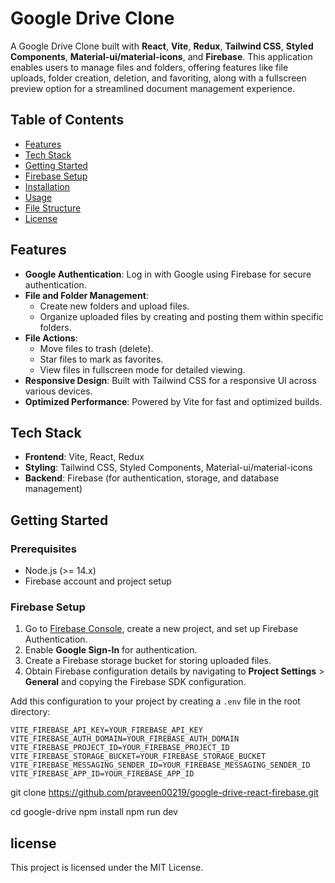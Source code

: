 # Google Drive Clone

A Google Drive Clone built with **React**, **Vite**, **Redux**, **Tailwind CSS**, **Styled Components**, **Material-ui/material-icons**, and **Firebase**. This application enables users to manage files and folders, offering features like file uploads, folder creation, deletion, and favoriting, along with a fullscreen preview option for a streamlined document management experience.

## Table of Contents

- [Features](#features)
- [Tech Stack](#tech-stack)
- [Getting Started](#getting-started)
- [Firebase Setup](#firebase-setup)
- [Installation](#installation)
- [Usage](#usage)
- [File Structure](#file-structure)
- [License](#license)

## Features

- **Google Authentication**: Log in with Google using Firebase for secure authentication.
- **File and Folder Management**:
  - Create new folders and upload files.
  - Organize uploaded files by creating and posting them within specific folders.
- **File Actions**:
  - Move files to trash (delete).
  - Star files to mark as favorites.
  - View files in fullscreen mode for detailed viewing.
- **Responsive Design**: Built with Tailwind CSS for a responsive UI across various devices.
- **Optimized Performance**: Powered by Vite for fast and optimized builds.

## Tech Stack

- **Frontend**: Vite, React, Redux
- **Styling**: Tailwind CSS, Styled Components, Material-ui/material-icons
- **Backend**: Firebase (for authentication, storage, and database management)

## Getting Started

### Prerequisites

- Node.js (>= 14.x)
- Firebase account and project setup

### Firebase Setup

1. Go to [Firebase Console](https://console.firebase.google.com/), create a new project, and set up Firebase Authentication.
2. Enable **Google Sign-In** for authentication.
3. Create a Firebase storage bucket for storing uploaded files.
4. Obtain Firebase configuration details by navigating to **Project Settings** > **General** and copying the Firebase SDK configuration.

Add this configuration to your project by creating a `.env` file in the root directory:

```env
VITE_FIREBASE_API_KEY=YOUR_FIREBASE_API_KEY
VITE_FIREBASE_AUTH_DOMAIN=YOUR_FIREBASE_AUTH_DOMAIN
VITE_FIREBASE_PROJECT_ID=YOUR_FIREBASE_PROJECT_ID
VITE_FIREBASE_STORAGE_BUCKET=YOUR_FIREBASE_STORAGE_BUCKET
VITE_FIREBASE_MESSAGING_SENDER_ID=YOUR_FIREBASE_MESSAGING_SENDER_ID
VITE_FIREBASE_APP_ID=YOUR_FIREBASE_APP_ID

```

git clone https://github.com/praveen00219/google-drive-react-firebase.git

cd google-drive
npm install
npm run dev

## license

This project is licensed under the MIT License.
